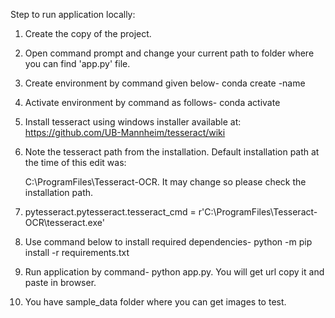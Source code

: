 Step to run application locally:
1. Create the copy of the project.
2. Open command prompt and change your current path to folder where you can find 'app.py' file.
3. Create environment by command given below- conda create -name <environment name>
4. Activate environment by command as follows- conda activate <environment name>
5. Install tesseract using windows installer available at: https://github.com/UB-Mannheim/tesseract/wiki
6. Note the tesseract path from the installation. Default installation path at the time of this edit was: 
  
    C:\ProgramFiles\Tesseract-OCR. It may change so please check the installation path.
7. pytesseract.pytesseract.tesseract_cmd = r'C:\ProgramFiles\Tesseract-OCR\tesseract.exe'
8. Use command below to install required dependencies- python -m pip install -r requirements.txt
9. Run application by command- python app.py. You will get url copy it and paste in browser.
10. You have sample_data folder where you can get images to test.
